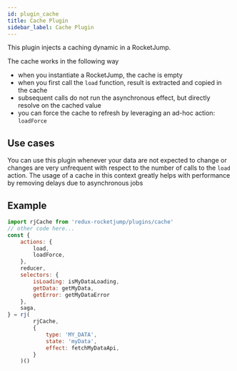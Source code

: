 ```yaml
---
id: plugin_cache
title: Cache Plugin
sidebar_label: Cache Plugin
---
```

This plugin injects a caching dynamic in a RocketJump.

The cache works in the following way
- when you instantiate a RocketJump, the cache is empty
- when you first call the `load` function, result is extracted and copied in the cache
- subsequent calls do not run the asynchronous effect, but directly resolve on the cached value
- you can force the cache to refresh by leveraging an ad-hoc action: `loadForce`

## Use cases
You can use this plugin whenever your data are not expected to change or changes are very unfrequent with respect to the number of calls to the `load` action. The usage of a cache in this context greatly helps with performance by removing delays due to asynchronous jobs

## Example
```js
import rjCache from 'redux-rocketjump/plugins/cache'
// other code here...
const {
    actions: {
        load,
        loadForce,
    },
    reducer,
    selectors: {
        isLoading: isMyDataLoading,
        getData: getMyData,
        getError: getMyDataError
    },
    saga,
} = rj(
        rjCache,
        {
            type: 'MY_DATA',
            state: 'myData',
            effect: fetchMyDataApi,
        }
    )()
```

